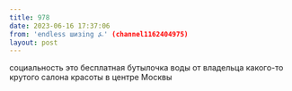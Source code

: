 ```yaml
---
title: 978
date: 2023-06-16 17:37:06
from: 'endless шизing ⍼' (channel1162404975)
layout: post
---
```


социальность это бесплатная бутылочка воды от владельца какого-то крутого салона красоты в центре Москвы
